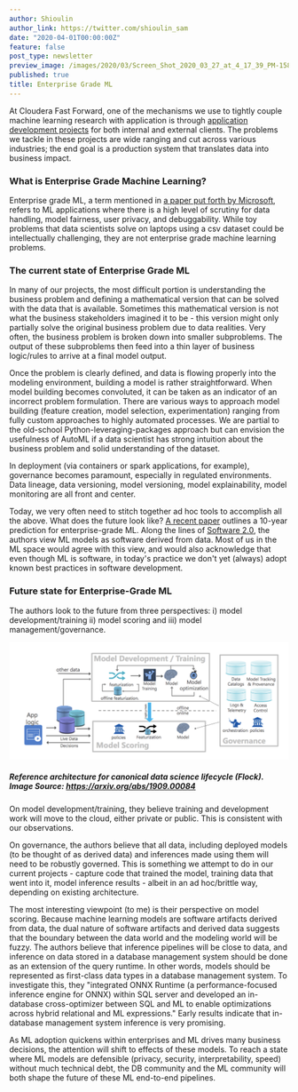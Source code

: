 ```yaml
---
author: Shioulin
author_link: https://twitter.com/shioulin_sam
date: "2020-04-01T00:00:00Z"
feature: false
post_type: newsletter
preview_image: /images/2020/03/Screen_Shot_2020_03_27_at_4_17_39_PM-1585340376058.png
published: true
title: Enterprise Grade ML
---
```


At Cloudera Fast Forward, one of the mechanisms we use to tightly couple
machine learning research with application is through [application development
projects](https://www.cloudera.com/about/services-and-support/fast-forward-labs.html) for both internal and external clients. The problems we tackle in these
projects are wide ranging and cut across various industries; the end goal is a
production system that translates data into business impact.

### What is Enterprise Grade Machine Learning?

Enterprise grade ML, a term mentioned in [a paper put forth by
Microsoft](https://arxiv.org/abs/1909.00084), refers to ML applications where
there is a high level of scrutiny for data handling, model fairness, user
privacy, and debuggability. While toy problems that data scientists solve on
laptops using a csv dataset could be intellectually challenging, they are not
enterprise grade machine learning problems.

### The current state of Enterprise Grade ML

In many of our projects, the most difficult portion is understanding the
business problem and defining a mathematical version that can be solved with the
data that is available. Sometimes this mathematical version is not what the
business stakeholders imagined it to be - this version might only partially
solve the original business problem due to data realities. Very often, the
business problem is broken down into smaller subproblems. The output of these
subproblems then feed into a thin layer of business logic/rules to arrive at a
final model output.

Once the problem is clearly defined, and data is flowing properly into the
modeling environment, building a model is rather straightforward. When model
building becomes convoluted, it can be taken as an indicator of an incorrect
problem formulation. There are various ways to approach model building (feature
creation, model selection, experimentation) ranging from fully custom approaches
to highly automated processes. We are partial to the old-school
Python-leveraging-packages approach but can envision the usefulness of AutoML if
a data scientist has strong intuition about the business problem and solid
understanding of the dataset.

In deployment (via containers or spark applications, for example), governance
becomes paramount, especially in regulated environments. Data lineage, data
versioning, model versioning, model explainability, model monitoring are all
front and center.

Today, we very often need to stitch together ad hoc tools to accomplish all the
above. What does the future look like?  [A recent paper](https://arxiv.org/abs/1909.00084) outlines a 10-year
prediction for enterprise-grade ML. Along the lines of [Software
2.0](https://medium.com/@karpathy/software-2-0-a64152b37c35), the authors view
ML models as software derived from data. Most of us in the ML space would agree
with this view, and would also acknowledge that even though ML is software, in
today's practice we don't yet (always) adopt known best practices in software
development.

### Future state for Enterprise-Grade ML

The authors look to the future from three perspectives: i) model
development/training ii) model scoring and iii) model management/governance.

![Reference architecture for canonical data science lifecycle (Flock) [src](https://arxiv.org/abs/1909.00084)](/images/2020/03/Screen_Shot_2020_03_27_at_4_17_39_PM-1585340376058.png)
##### Reference architecture for canonical data science lifecycle (Flock). Image Source: https://arxiv.org/abs/1909.00084

On model development/training, they believe training and development work will
move to the cloud, either private or public. This is consistent with our
observations.

On governance, the authors believe that all data, including deployed models (to
be thought of as derived data) and inferences made using them will need to be
robustly governed. This is something we attempt to do in our current projects -
capture code that trained the model, training data that went into it, model
inference results - albeit in an ad hoc/brittle way, depending on existing
architecture.

The most interesting viewpoint (to me) is their perspective on model
scoring. Because machine learning models are software artifacts derived from
data, the dual nature of software artifacts and derived data suggests that the
boundary between the data world and the modeling world will be fuzzy. The
authors believe that inference pipelines will be close to data, and inference on
data stored in a database management system should be done as an extension of
the query runtime. In other words, models should be represented as first-class
data types in a database management system. To investigate this, they
"integrated ONNX Runtime (a performance-focused inference engine for ONNX)
within SQL server and developed an in-database cross-optimizer between SQL and
ML to enable optimizations across hybrid relational and ML expressions." Early
results indicate that in-database management system inference is very promising.

As ML adoption quickens within enterprises and ML drives many business
decisions, the attention will shift to effects of these models. To reach a state
where ML models are defensible (privacy, security, interpretability, speed)
without much technical debt, the DB community and the ML community will both
shape the future of these ML end-to-end pipelines.